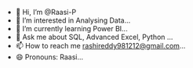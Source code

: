 - 👋 Hi, I’m @Raasi-P
- 👀 I’m interested in Analysing Data...
- 🌱 I’m currently learning Power BI...
- 💞️ Ask me about SQL, Advanced Excel, Python ...
- 📫 How to reach me rashireddy981212@gmail.com...
- 😄 Pronouns: Raasi...

<!---
Raasi-P/Raasi-P is a ✨ special ✨ repository because its `README.md` (this file) appears on your GitHub profile.
You can click the Preview link to take a look at your changes.
--->
